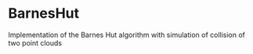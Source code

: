 # BarnesHut
Implementation of the Barnes Hut algorithm with simulation of collision of two point clouds
